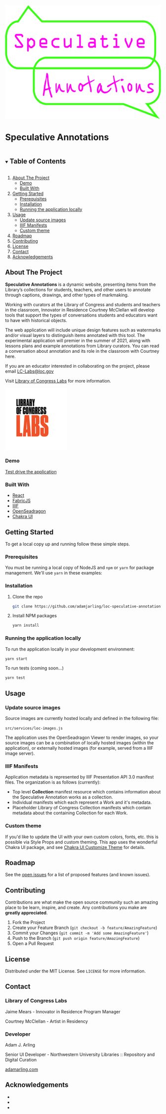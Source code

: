 <!--
*** Thanks for checking out the Best-README-Template. If you have a suggestion
*** that would make this better, please fork the repo and create a pull request
*** or simply open an issue with the tag "enhancement".
*** Thanks again! Now go create something AMAZING! :D
***
***
***
*** To avoid retyping too much info. Do a search and replace for the following:
*** github_username, repo_name, twitter_handle, email, project_title, project_description
-->

<!-- PROJECT SHIELDS -->
<!--
*** I'm using markdown "reference style" links for readability.
*** Reference links are enclosed in brackets [ ] instead of parentheses ( ).
*** See the bottom of this document for the declaration of the reference variables
*** for contributors-url, forks-url, etc. This is an optional, concise syntax you may use.
*** https://www.markdownguide.org/basic-syntax/#reference-style-links
-->

<!--
[![Contributors][contributors-shield]][contributors-url]
[![Forks][forks-shield]][forks-url]
[![Stargazers][stars-shield]][stars-url]
[![Issues][issues-shield]][issues-url]
[![MIT License][license-shield]][license-url]
[![LinkedIn][linkedin-shield]][linkedin-url]
-->

<!-- PROJECT LOGO -->
<div align="center">
  <a href="https://github.com/adamjarling/loc-speculative-annotations">
    <img src="public/logo.png" alt="Logo" width="534" height="367">
  </a>
</div>

# Speculative Annotations

  <!-- <p>
    <a href="https://labs.loc.gov/work/experiments/annotation/?loclr=blogsig"><strong>More info »</strong></a>
    <br />
    <br />
    <a href="https://github.com/adamjarling/loc-speculative-annotations">View Demo</a>
    ·
    <a href="https://github.com/adamjarling/loc-speculative-annotations/issues">Report Bug</a>
    ·
    <a href="https://github.com/adamjarling/loc-speculative-annotations/issues">Request Feature</a>
  </p> -->

<!-- TABLE OF CONTENTS -->
<details open="open">
  <summary><h2 style="display: inline-block">Table of Contents</h2></summary>
  <ol>
    <li>
      <a href="#about-the-project">About The Project</a>
      <ul>
        <li><a href="#view-demo">Demo</a></li>
        <li><a href="#built-with">Built With</a></li>
      </ul>
    </li>
    <li>
      <a href="#getting-started">Getting Started</a>
      <ul>
        <li><a href="#prerequisites">Prerequisites</a></li>
        <li><a href="#installation">Installation</a></li>
        <li><a href="#running-the-application-locally">Running the application locally</a></li>
      </ul>
    </li>
    <li>
      <a href="#usage">Usage</a>
      <ul>
        <li><a href="#update-source-images">Update source images</a></li>
        <li><a href="#iiif-manifests">IIIF Manifests</a></li>
        <li><a href="#custom-theme">Custom theme</a></li>
      </ul>
    </li>
    <li><a href="#roadmap">Roadmap</a></li>
    <li><a href="#contributing">Contributing</a></li>
    <li><a href="#license">License</a></li>
    <li><a href="#contact">Contact</a></li>
    <li><a href="#acknowledgements">Acknowledgements</a></li>
  </ol>
</details>

<!-- ABOUT THE PROJECT -->

## About The Project

**Speculative Annotations** is a dynamic website, presenting items from the Library’s collections for students, teachers, and other users to annotate through captions, drawings, and other types of markmaking.

Working with curators at the Library of Congress and students and teachers in the classroom, Innovator in Residence Courtney McClellan will develop tools that support the types of conversations students and educators want to have with historical objects.

The web application will include unique design features such as watermarks and/or visual layers to distinguish items annotated with this tool. The experimental application will premier in the summer of 2021, along with lessons plans and example annotations from Library curators. You can read a conversation about annotation and its role in the classroom with Courtney here.

If you are an educator interested in collaborating on the project, please email LC-Labs@loc.gov

Visit [Library of Congress Labs](https://labs.loc.gov/work/experiments/annotation/) for more information.

<a href="https://labs.loc.gov/">
  <img src="public/social-media-logos-Labs.svg" alt="Logo" style="height: 200px; width: auto;" />
</a>

### Demo

[Test drive the application](https://nervous-gates-006218.netlify.app/)

### Built With

- [React](https://reactjs.org/)
- [FabricJS](http://fabricjs.com/)
- [IIIF](https://iiif.io/)
- [OpenSeadragon](https://openseadragon.github.io/)
- [Chakra UI](https://chakra-ui.com/)

<!-- GETTING STARTED -->

## Getting Started

To get a local copy up and running follow these simple steps.

### Prerequisites

You must be running a local copy of NodeJS and `npm` or `yarn` for package management. We'll use `yarn` in these examples:

### Installation

1. Clone the repo
   ```sh
   git clone https://github.com/adamjarling/loc-speculative-annotations.git
   ```
2. Install NPM packages
   ```sh
   yarn install
   ```

### Running the application locally

To run the application locally in your development environment:

```sh
yarn start
```

To run tests (coming soon...)

```sh
yarn test
```

## Usage

### Update source images

Source images are currently hosted locally and defined in the following file:

`src/services/loc-images.js`

The application uses the OpenSeadragon Viewer to render images, so your source images can be a combination of locally hosted images (within the application), or externally hosted images (for example, served from a IIIF image server).

### IIIF Manifests

Application metadata is represented by IIIF Presentation API 3.0 manifest files. The organization is as follows (currently):

- Top level **Collection** manifest resource which contains information about the Speculative Annotation works as a collection.
- Individual manifests which each represent a Work and it's metadata.
- Placeholder Library of Congress Collection manifests which contain metadata about the containing Collection for each Work.

### Custom theme

If you'd like to update the UI with your own custom colors, fonts, etc. this is possible via Style Props and custom theming. This app uses the wonderful Chakra UI package, and see [Chakra UI Customize Theme](https://chakra-ui.com/docs/theming/customize-theme) for details.

## Roadmap

See the [open issues](https://github.com/adamjarling/loc-speculative-annotations/issues) for a list of proposed features (and known issues).

<!-- CONTRIBUTING -->

## Contributing

Contributions are what make the open source community such an amazing place to be learn, inspire, and create. Any contributions you make are **greatly appreciated**.

1. Fork the Project
2. Create your Feature Branch (`git checkout -b feature/AmazingFeature`)
3. Commit your Changes (`git commit -m 'Add some AmazingFeature'`)
4. Push to the Branch (`git push origin feature/AmazingFeature`)
5. Open a Pull Request

<!-- LICENSE -->

## License

Distributed under the MIT License. See `LICENSE` for more information.

<!-- CONTACT -->

## Contact

### Library of Congress Labs

Jaime Mears - Innovator in Residence Program Manager

Courtney McClellan - Artist in Residency

### Developer

Adam J. Arling

Senior UI Developer - Northwestern University Libraries :: Repository and Digital Curation

[adamarling.com](https://adamarling.com)

## Acknowledgements

- []()
- []()
- []()

<!-- MARKDOWN LINKS & IMAGES -->
<!-- https://www.markdownguide.org/basic-syntax/#reference-style-links -->

[contributors-shield]: https://img.shields.io/github/contributors/adamjarling/repo.svg?style=for-the-badge
[contributors-url]: https://github.com/adamjarling/repo/graphs/contributors
[forks-shield]: https://img.shields.io/github/forks/adamjarling/repo.svg?style=for-the-badge
[forks-url]: https://github.com/adamjarling/repo/network/members
[stars-shield]: https://img.shields.io/github/stars/adamjarling/repo.svg?style=for-the-badge
[stars-url]: https://github.com/adamjarling/repo/stargazers
[issues-shield]: https://img.shields.io/github/issues/adamjarling/repo.svg?style=for-the-badge
[issues-url]: https://github.com/adamjarling/repo/issues
[license-shield]: https://img.shields.io/github/license/adamjarling/repo.svg?style=for-the-badge
[license-url]: https://github.com/adamjarling/repo/blob/master/LICENSE.txt
[linkedin-shield]: https://img.shields.io/badge/-LinkedIn-black.svg?style=for-the-badge&logo=linkedin&colorB=555
[linkedin-url]: https://linkedin.com/in/adamjarling
